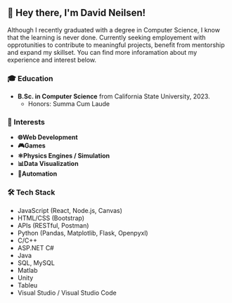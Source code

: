 ## 👋 Hey there, I'm David Neilsen!

Although I recently graduated with a degree in Computer Science, I know that the learning is never done. Currently seeking employement with opprotunities to contribute to meaningful projects, benefit from mentorship and expand my skillset. You can find more inforamation about my experience and interest below.

### 🎓 Education

- **B.Sc. in Computer Science** from California State University, 2023.
  - Honors: Summa Cum Laude

### 🚀 Interests
- **🌐Web Development** 
- **🎮Games**
- **⚛Physics Engines / Simulation**
- **📊Data Visualization**
- **🤖Automation**
  
### 🛠️ Tech Stack
- JavaScript (React, Node.js, Canvas)
- HTML/CSS (Bootstrap)
- APIs (RESTful, Postman)
- Python (Pandas, Matplotlib, Flask, Openpyxl)
- C/C++ 
- ASP.NET C#
- Java
- SQL, MySQL
- Matlab 
- Unity
- Tableu
- Visual Studio / Visual Studio Code



